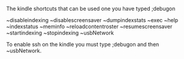 The kindle shortcuts that can be used one you have typed ;debugon

~disableindexing
~disablescreensaver
~dumpindexstats
~exec
~help
~indexstatus
~meminfo
~reloadcontentroster
~resumescreensaver
~startindexing
~stopindexing
~usbNetwork

To enable ssh on the kindle you must type ;debugon and then ~usbNetwork.
